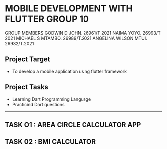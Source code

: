 # MOBILE DEVELOPMENT WITH FLUTTER GROUP 10

GROUP MEMBERS
GODWIN D JOHN.  26961/T 2021
NAIMA YOYO.  26993/T 2021
MICHAEL S MTAMBO. 26989/T.2021
ANGELINA WILSON MTUI.  26932/T.2021

## Project Target

- To develop a mobile application using flutter framework

## Project Tasks

- Learning Dart Programming Language
- Practicind Dart questions

---

## TASK O1 : AREA CIRCLE CALCULATOR APP
## TASK 02 : BMI CALCULATOR 




